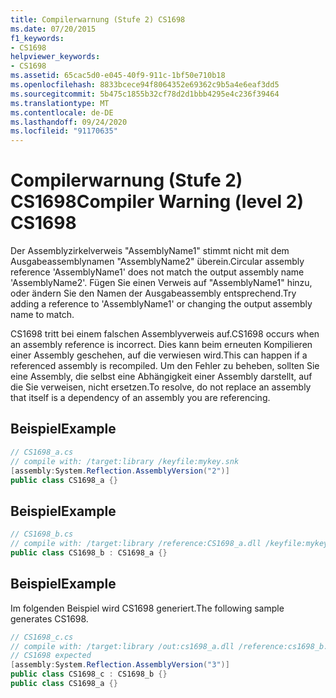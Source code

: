 ```yaml
---
title: Compilerwarnung (Stufe 2) CS1698
ms.date: 07/20/2015
f1_keywords:
- CS1698
helpviewer_keywords:
- CS1698
ms.assetid: 65cac5d0-e045-40f9-911c-1bf50e710b18
ms.openlocfilehash: 8833bcece94f8064352e69362c9b5a4e6eaf3dd5
ms.sourcegitcommit: 5b475c1855b32cf78d2d1bbb4295e4c236f39464
ms.translationtype: MT
ms.contentlocale: de-DE
ms.lasthandoff: 09/24/2020
ms.locfileid: "91170635"
---
```

# <a name="compiler-warning-level-2-cs1698"></a><span data-ttu-id="fbb13-102">Compilerwarnung (Stufe 2) CS1698</span><span class="sxs-lookup"><span data-stu-id="fbb13-102">Compiler Warning (level 2) CS1698</span></span>

<span data-ttu-id="fbb13-103">Der Assemblyzirkelverweis "AssemblyName1" stimmt nicht mit dem Ausgabeassemblynamen "AssemblyName2" überein.</span><span class="sxs-lookup"><span data-stu-id="fbb13-103">Circular assembly reference 'AssemblyName1' does not match the output assembly name 'AssemblyName2'.</span></span> <span data-ttu-id="fbb13-104">Fügen Sie einen Verweis auf "AssemblyName1" hinzu, oder ändern Sie den Namen der Ausgabeassembly entsprechend.</span><span class="sxs-lookup"><span data-stu-id="fbb13-104">Try adding a reference to 'AssemblyName1' or changing the output assembly name to match.</span></span>  
  
 <span data-ttu-id="fbb13-105">CS1698 tritt bei einem falschen Assemblyverweis auf.</span><span class="sxs-lookup"><span data-stu-id="fbb13-105">CS1698 occurs when an assembly reference is incorrect.</span></span> <span data-ttu-id="fbb13-106">Dies kann beim erneuten Kompilieren einer Assembly geschehen, auf die verwiesen wird.</span><span class="sxs-lookup"><span data-stu-id="fbb13-106">This can happen if a referenced assembly is recompiled.</span></span> <span data-ttu-id="fbb13-107">Um den Fehler zu beheben, sollten Sie eine Assembly, die selbst eine Abhängigkeit einer Assembly darstellt, auf die Sie verweisen, nicht ersetzen.</span><span class="sxs-lookup"><span data-stu-id="fbb13-107">To resolve, do not replace an assembly that itself is a dependency of an assembly you are referencing.</span></span>  
  
## <a name="example"></a><span data-ttu-id="fbb13-108">Beispiel</span><span class="sxs-lookup"><span data-stu-id="fbb13-108">Example</span></span>  
  
```csharp  
// CS1698_a.cs  
// compile with: /target:library /keyfile:mykey.snk  
[assembly:System.Reflection.AssemblyVersion("2")]  
public class CS1698_a {}  
```  
  
## <a name="example"></a><span data-ttu-id="fbb13-109">Beispiel</span><span class="sxs-lookup"><span data-stu-id="fbb13-109">Example</span></span>  
  
```csharp  
// CS1698_b.cs  
// compile with: /target:library /reference:CS1698_a.dll /keyfile:mykey.snk  
public class CS1698_b : CS1698_a {}  
```  
  
## <a name="example"></a><span data-ttu-id="fbb13-110">Beispiel</span><span class="sxs-lookup"><span data-stu-id="fbb13-110">Example</span></span>  

 <span data-ttu-id="fbb13-111">Im folgenden Beispiel wird CS1698 generiert.</span><span class="sxs-lookup"><span data-stu-id="fbb13-111">The following sample generates CS1698.</span></span>  
  
```csharp  
// CS1698_c.cs  
// compile with: /target:library /out:cs1698_a.dll /reference:cs1698_b.dll /keyfile:mykey.snk  
// CS1698 expected  
[assembly:System.Reflection.AssemblyVersion("3")]  
public class CS1698_c : CS1698_b {}  
public class CS1698_a {}  
```
